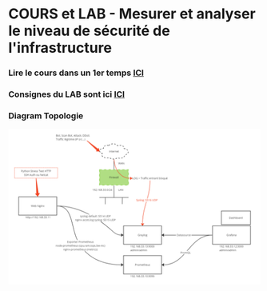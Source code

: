 # COURS et LAB - Mesurer et analyser  le niveau de sécurité de l'infrastructure

### Lire le cours dans un 1er temps [ICI](Cours.md)

### Consignes du LAB sont ici [ICI](LAB.md)


### Diagram Topologie
![](pix/diagram_topo_lab.png)

